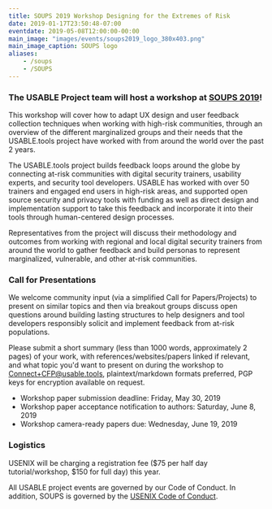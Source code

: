 ```yaml
---
title: SOUPS 2019 Workshop Designing for the Extremes of Risk
date: 2019-01-17T23:50:48-07:00
eventdate: 2019-05-08T12:00:00-00:00
main_image: "images/events/soups2019_logo_380x403.png"
main_image_caption: SOUPS logo
aliases:
    - /soups
    - /SOUPS
---
```


### The USABLE Project team will host a workshop at [SOUPS 2019](https://www.usenix.org/conference/soups2019)!

This workshop will cover how to adapt UX design and user feedback collection techniques when working with high-risk communities, through an overview of the different marginalized groups and their needs that the USABLE.tools project have worked with from around the world over the past 2 years.

The USABLE.tools project builds feedback loops around the globe by connecting at-risk communities with digital security trainers, usability experts, and security tool developers. USABLE has worked with over 50 trainers and engaged end users in high-risk areas, and supported open source security and privacy tools with funding as well as direct design and implementation support to take this feedback and incorporate it into their tools through human-centered design processes.

Representatives from the project will discuss their methodology and outcomes from working with regional and local digital security trainers from around the world to gather feedback and build personas to represent marginalized, vulnerable, and other at-risk communities.

### Call for Presentations

We welcome community input (via a simplified Call for Papers/Projects) to present on similar topics and then via breakout groups discuss open questions around building lasting structures to help designers and tool developers responsibly solicit and implement feedback from at-risk populations.

Please submit a short summary (less than 1000 words, approximately 2 pages) of your work, with references/websites/papers linked if relevant, and what topic you'd want to present on during the workshop to Connect+CFP@usable.tools, plaintext/markdown formats preferred, PGP keys for encryption available on request.

* Workshop paper submission deadline: Friday, May 30, 2019
* Workshop paper acceptance notification to authors: Saturday, June 8, 2019
* Workshop camera-ready papers due: Wednesday, June 19, 2019

### Logistics

USENIX will be charging a registration fee ($75 per half day tutorial/workshop, $150 for full day) this year.

All USABLE project events are governed by our Code of Conduct. In addition, SOUPS is governed by the [USENIX Code of Conduct](https://www.usenix.org/conferences/coc).
